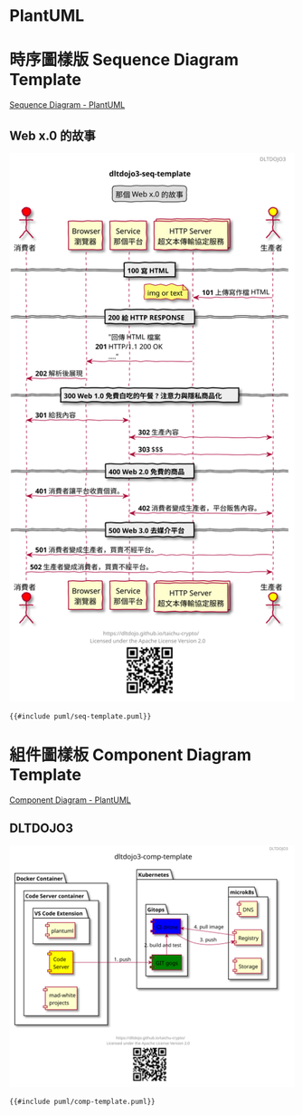 # PlantUML
<!-- toc -->

# 時序圖樣版 Sequence Diagram Template

[Sequence Diagram - PlantUML](http://plantuml.com/sequence-diagram)

## Web x.0 的故事

![Seq Template](puml/dltdojo3-seq-template.svg)

```
{{#include puml/seq-template.puml}}
```

# 組件圖樣板 Component Diagram Template

[Component Diagram - PlantUML](http://plantuml.com/component-diagram)

## DLTDOJO3

![Comp](puml/dltdojo3-comp-template.svg)

```
{{#include puml/comp-template.puml}}
```